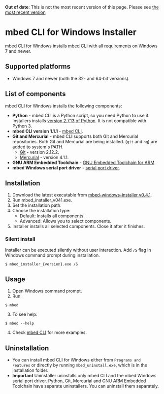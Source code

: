 <span class="warnings">**Out of date**: This is not the most recent version of this page. Please see [the most recent version](y)</span>
# mbed CLI for Windows Installer

mbed CLI for Windows installs [mbed CLI](https://github.com/ARMmbed/mbed-cli) with all requirements on Windows 7 and newer.

## Supported platforms

* Windows 7 and newer (both the 32- and 64-bit versions).

## List of components

mbed CLI for Windows installs the following components:

* **Python** - mbed CLI is a Python script, so you need Python to use it. Installers installs [version 2.7.13 of Python](https://www.python.org/downloads/release/python-2713/). It is not compatible with Python 3.
* **mbed CLI version 1.1.1** - [mbed CLI](https://github.com/ARMmbed/mbed-cli).
* **Git and Mercurial** - mbed CLI supports both Git and Mercurial repositories. Both Git and Mercurial are being installed. (`git` and `hg`) are added to system's PATH.
    * [Git](https://git-scm.com/) - version 2.12.2.
    * [Mercurial](https://www.mercurial-scm.org/) - version 4.1.1.
* **GNU ARM Embedded Toolchain** - [GNU Embedded Toolchain for ARM](https://developer.arm.com/open-source/gnu-toolchain/gnu-rm/downloads).
* **mbed Windows serial port driver** - [serial port driver](https://developer.mbed.org/handbook/Windows-serial-configuration).

## Installation

1. Download the latest executable from [mbed-windows-installer v0.4.1](https://mbed-media.mbed.com/filer_public/7f/46/7f46e205-52f5-48e2-be64-8f30d52f6d75/mbed_installer_v041.exe).
2. Run mbed_installer_v041.exe.
3. Set the installation path.
4. Choose the installation type:
    * Default: Installs all components.
    * Advanced: Allows you to select components.
5. Installer installs all selected components. Close it after it finishes.

### Silent install

Installer can be executed silently without user interaction. Add `/S` flag in Windows command prompt during installation. 

```
$ mbed_installer_{version}.exe /S
```

## Usage

1. Open Windows command prompt.
2. Run: 

```
$ mbed
```

3. To see help:

```
$ mbed --help
```

4. Check [mbed CLI](https://github.com/ARMmbed/mbed-cli) for more examples.

## Uninstallation

* You can install mbed CLI for Windows either from `Programs and Features` or directly by running `mbed_uninstall.exe`, which is in the installation folder.
* **Important** Uninstaller uninstalls only mbed CLI and the mbed Windows serial port driver. Python, Git, Mercurial and GNU ARM Embedded Toolchain have separate uninstallers. You can uninstall them separately.
